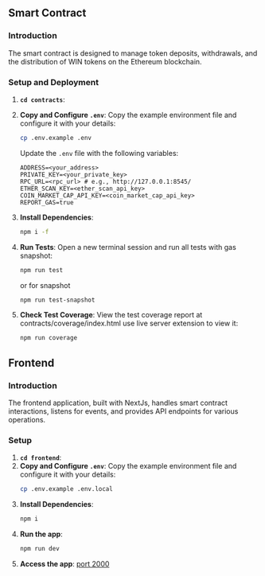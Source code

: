 ## Smart Contract

### Introduction

The smart contract is designed to manage token deposits, withdrawals, and the distribution of WIN tokens on the Ethereum blockchain.

### Setup and Deployment

1. **`cd contracts`**: 
2. **Copy and Configure `.env`**: 
   Copy the example environment file and configure it with your details:
   ```bash
   cp .env.example .env
   ```
   Update the `.env` file with the following variables:
   ```env
   ADDRESS=<your_address>
   PRIVATE_KEY=<your_private_key>
   RPC_URL=<rpc_url> # e.g., http://127.0.0.1:8545/
   ETHER_SCAN_KEY=<ether_scan_api_key>
   COIN_MARKET_CAP_API_KEY=<coin_market_cap_api_key>
   REPORT_GAS=true
   ```

3. **Install Dependencies**:
   ```bash
   npm i -f
   ```

4. **Run Tests**:
   Open a new terminal session and run all tests with gas snapshot:
   ```bash
   npm run test
   ```
   or for snapshot
   ```bash
   npm run test-snapshot
   ```
5. **Check Test Coverage**:
   View the test coverage report at contracts/coverage/index.html use live server extension to view it:
   ```bash
   npm run coverage
   ```

## Frontend

### Introduction

The frontend application, built with NextJs, handles smart contract interactions, listens for events, and provides API endpoints for various operations.

### Setup

1. **`cd frontend`**: 
2. **Copy and Configure `.env`**: 
   Copy the example environment file and configure it with your details:
   ```bash
   cp .env.example .env.local
   ```
3. **Install Dependencies**:
   ```bash
   npm i
   ```
4. **Run the app**:
   ```bash
   npm run dev
   ```
5. **Access the app**:
   [port 2000](http://localhost:2000)
